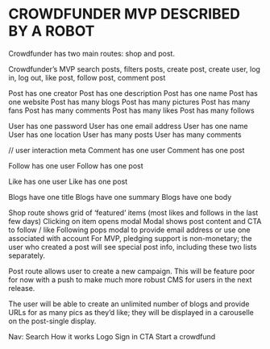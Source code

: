 # CROWDFUNDER MVP DESCRIBED BY A ROBOT

Crowdfunder has two main routes: shop and post.

Crowdfunder’s MVP search posts, filters posts, create post, create user, log in, log out, like post, follow post, comment post

Post has one creator
Post has one description
Post has one name
Post has one website
Post has many blogs
Post has many pictures
Post has many fans
Post has many comments
Post has many likes
Post has many follows

User has one password
User has one email address
User has one name
User has one location
User has many posts
User has many comments

// user interaction meta
Comment has one user
Comment has one post

Follow has one user
Follow has one post

Like has one user
Like has one post

Blogs have one title
Blogs have one summary
Blogs have one body

Shop route shows grid of ‘featured’ items (most likes and follows in the last few days)
Clicking on item opens modal
Modal shows post content and CTA to follow / like
Following pops modal to provide email address or use one associated with account
For MVP, pledging support is non-monetary; the user who created a post will see special post info, including these two lists separately.

Post route allows user to create a new campaign. This will be feature poor for now with a push to make much more robust CMS for users in the next release.

The user will be able to create an unlimited number of blogs and provide URLs for as many pics as they’d like; they will be displayed in a carouselle on the post-single display.

Nav:
Search
How it works
Logo
Sign in
CTA Start a crowdfund
